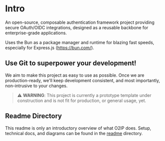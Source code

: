 # Intro
An open-source, composable authentication framework project providing secure OAuth/OIDC integrations, 
designed as a reusable backbone for enterprise-grade applications.

Uses the Bun as a package manager and runtime for blazing fast speeds, especially for Express.js (https://bun.com/).

## Use Git to superpower your development!

We aim to make this project as easy to use as possible.
Once we are production-ready, we'll keep development consistent, and most importantly, non-intrusive to your changes.

> ⚠️ **WARNING**: This project is currently a prototype template under construction and is not fit for production, or general usage, yet.

## Readme Directory

This readme is only an introductory overview of what O2IP does.
Setup, technical docs, and diagrams can be found in the [readme](./readme) directory.

